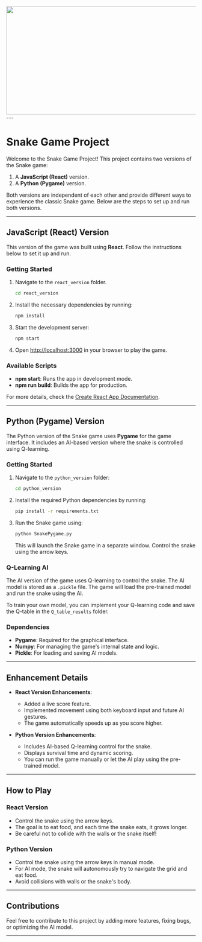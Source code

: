 <img src="https://www.sify.com/wp-content/uploads/2022/09/snake_game_1200x574.gif" width="600" height="287">
---

# Snake Game Project

Welcome to the Snake Game Project! This project contains two versions of the Snake game:
1. A **JavaScript (React)** version.
2. A **Python (Pygame)** version.

Both versions are independent of each other and provide different ways to experience the classic Snake game. Below are the steps to set up and run both versions.

---

## JavaScript (React) Version

This version of the game was built using **React**. Follow the instructions below to set it up and run.

### Getting Started

1. Navigate to the `react_version` folder.

   ```bash
   cd react_version
   ```

2. Install the necessary dependencies by running:

   ```bash
   npm install
   ```

3. Start the development server:

   ```bash
   npm start
   ```

4. Open [http://localhost:3000](http://localhost:3000) in your browser to play the game.

### Available Scripts

- **npm start**: Runs the app in development mode.
- **npm run build**: Builds the app for production.

For more details, check the [Create React App Documentation](https://facebook.github.io/create-react-app/docs/getting-started).

---

## Python (Pygame) Version

The Python version of the Snake game uses **Pygame** for the game interface. It includes an AI-based version where the snake is controlled using Q-learning.

### Getting Started

1. Navigate to the `python_version` folder:

   ```bash
   cd python_version
   ```

2. Install the required Python dependencies by running:

   ```bash
   pip install -r requirements.txt
   ```

3. Run the Snake game using:

   ```bash
   python SnakePygame.py
   ```

   This will launch the Snake game in a separate window. Control the snake using the arrow keys.

### Q-Learning AI

The AI version of the game uses Q-learning to control the snake. The AI model is stored as a `.pickle` file. The game will load the pre-trained model and run the snake using the AI.

To train your own model, you can implement your Q-learning code and save the Q-table in the `Q_table_results` folder.

### Dependencies

- **Pygame**: Required for the graphical interface.
- **Numpy**: For managing the game's internal state and logic.
- **Pickle**: For loading and saving AI models.

---

## Enhancement Details

- **React Version Enhancements**:
  - Added a live score feature.
  - Implemented movement using both keyboard input and future AI gestures.
  - The game automatically speeds up as you score higher.

- **Python Version Enhancements**:
  - Includes AI-based Q-learning control for the snake.
  - Displays survival time and dynamic scoring.
  - You can run the game manually or let the AI play using the pre-trained model.

---

## How to Play

### React Version
- Control the snake using the arrow keys.
- The goal is to eat food, and each time the snake eats, it grows longer.
- Be careful not to collide with the walls or the snake itself!

### Python Version
- Control the snake using the arrow keys in manual mode.
- For AI mode, the snake will autonomously try to navigate the grid and eat food.
- Avoid collisions with walls or the snake's body.

---

## Contributions

Feel free to contribute to this project by adding more features, fixing bugs, or optimizing the AI model.

---
